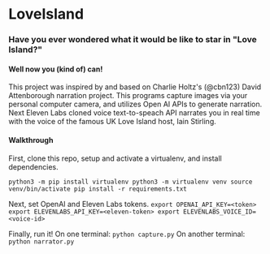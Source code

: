 # LoveIsland

### Have you ever wondered what it would be like to star in "Love Island?"
#### Well now you (kind of) can!

This project was inspired by and based on Charlie Holtz's (@cbn123) David Attenborough narration project.
This programs capture images via your personal computer camera, and utilizes Open AI APIs to
generate narration. Next Eleven Labs cloned voice text-to-speach API narrates you in real time with the voice of
the famous UK Love Island host, Iain Stirling.

#### Walkthrough 
First, clone this repo, setup and activate a virtualenv, and install dependencies.

`python3 -m pip install virtualenv
python3 -m virtualenv venv
source venv/bin/activate
pip install -r requirements.txt`

Next, set OpenAI and Eleven Labs tokens.
`export OPENAI_API_KEY=<token>
export ELEVENLABS_API_KEY=<eleven-token>
export ELEVENLABS_VOICE_ID=<voice-id>`

Finally, run it! On one terminal:
`python capture.py`
On another terminal:
`python narrator.py`
